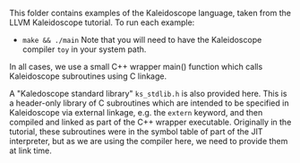 This folder contains examples of the Kaleidoscope language, taken from the LLVM
Kaleidoscope tutorial.  To run each example:
* `make && ./main`
Note that you will need to have the Kaleidoscope compiler `toy` in your system
path.

In all cases, we use a small C++ wrapper main() function which calls
Kaleidoscope subroutines using C linkage.

A "Kaledoscope standard library" `ks_stdlib.h` is also provided here.  This is a
header-only library of C subroutines which are intended to be specified in
Kaleidoscope via external linkage, e.g. the `extern` keyword, and then compiled
and linked as part of the C++ wrapper executable.  Originally in the tutorial,
these subroutines were in the symbol table of part of the JIT interpreter,
but as we are using the compiler here, we need to provide them at link time.
